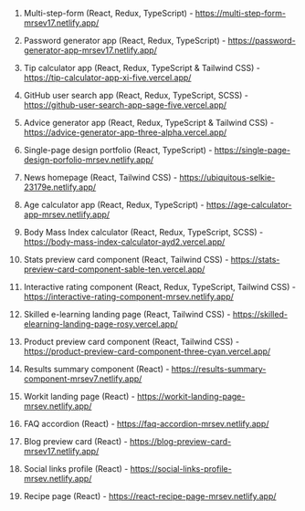 1. Multi-step-form (React, Redux, TypeScript) - https://multi-step-form-mrsev17.netlify.app/

2. Password generator app (React, Redux, TypeScript) - https://password-generator-app-mrsev17.netlify.app/

3. Tip calculator app (React, Redux, TypeScript & Tailwind CSS) - https://tip-calculator-app-xi-five.vercel.app/

4. GitHub user search app (React, Redux, TypeScript, SCSS) - https://github-user-search-app-sage-five.vercel.app/

5. Advice generator app (React, Redux, TypeScript & Tailwind CSS) - https://advice-generator-app-three-alpha.vercel.app/

6. Single-page design portfolio (React, TypeScript) - https://single-page-design-porfolio-mrsev.netlify.app/

7. News homepage (React, Tailwind CSS) - https://ubiquitous-selkie-23179e.netlify.app/

8. Age calculator app (React, Redux, TypeScript) - https://age-calculator-app-mrsev.netlify.app/

9. Body Mass Index calculator (React, Redux, TypeScript, SCSS) - https://body-mass-index-calculator-ayd2.vercel.app/

10. Stats preview card component (React, Tailwind CSS) - https://stats-preview-card-component-sable-ten.vercel.app/

11. Interactive rating component (React, Redux, TypeScript, Tailwind CSS) - https://interactive-rating-component-mrsev.netlify.app/

12. Skilled e-learning landing page (React, Tailwind CSS) - https://skilled-elearning-landing-page-rosy.vercel.app/

13. Product preview card component (React, Tailwind CSS) - https://product-preview-card-component-three-cyan.vercel.app/

14. Results summary component (React) - https://results-summary-component-mrsev7.netlify.app/

15. Workit landing page (React) - https://workit-landing-page-mrsev.netlify.app/

16. FAQ accordion (React) - https://faq-accordion-mrsev.netlify.app/

17. Blog preview card (React) - https://blog-preview-card-mrsev17.netlify.app/

18. Social links profile (React) - https://social-links-profile-mrsev.netlify.app/

19. Recipe page (React) - https://react-recipe-page-mrsev.netlify.app/
